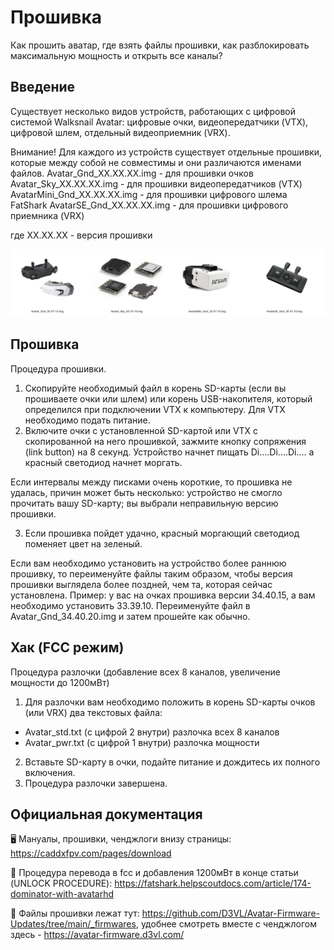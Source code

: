 # Прошивка
Как прошить аватар, где взять файлы прошивки, как разблокировать максимальную мощность и открыть все каналы?

## Введение
Существует несколько видов устройств, работающих с цифровой системой Walksnail Avatar: цифровые очки, видеопередатчики (VTX), цифровой шлем, отдельный видеоприемник (VRX).

Внимание! Для каждого из устройств существует отдельные прошивки, которые между собой не совместимы и они различаются именами файлов.
Avatar_Gnd_XX.XX.XX.img - для прошивки очков
Avatar_Sky_XX.XX.XX.img - для прошивки видеопередатчиков (VTX)
AvatarMini_Gnd_XX.XX.XX.img - для прошивки цифрового шлема FatShark
AvatarSE_Gnd_XX.XX.XX.img  - для прошивки цифрового приемника (VRX)

где XX.XX.XX - версия прошивки

![](./assets/firmware.jpg)

## Прошивка

Процедура прошивки.
1. Скопируйте необходимый файл в корень SD-карты (если вы прошиваете очки или шлем) или корень USB-накопителя, который определился при подключении VTX к компьютеру. Для VTX необходимо подать питание.
2. Включите очки с установленной SD-картой или VTX с скопированной на него прошивкой, зажмите кнопку сопряжения (link button) на 8 секунд. Устройство начнет пищать Di....Di....Di.... а красный светодиод начнет моргать.

Если интервалы между писками очень короткие, то прошивка не удалась, причин может быть несколько: устройство не смогло прочитать вашу SD-карту; вы выбрали неправильную версию прошивки.

3. Если прошивка пойдет удачно, красный моргающий светодиод поменяет цвет на зеленый.

Если вам необходимо установить на устройство более раннюю прошивку, то переименуйте файлы таким образом, чтобы версия прошивки выглядела более поздней, чем та, которая сейчас установлена.
Пример: у вас на очках прошивка версии 34.40.15, а вам необходимо установить 33.39.10.
Переименуйте файл в Avatar_Gnd_34.40.20.img и затем прошейте как обычно.

## Хак (FCC режим)

Процедура разлочки (добавление всех 8 каналов, увеличение мощности до 1200мВт)
1. Для разлочки вам необходимо положить в корень SD-карты очков (или VRX) два текстовых файла:
- Avatar_std.txt (с цифрой 2 внутри) разлочка всех 8 каналов
- Avatar_pwr.txt (с цифрой 1 внутри) разлочка мощности
2. Вставьте SD-карту в очки, подайте питание и дождитесь их полного включения.
3. Процедура разлочки завершена.

## Официальная документация

🖥 Мануалы, прошивки, ченджлоги внизу страницы: https://caddxfpv.com/pages/download


🔧 Процедура перевода в fcc и добавления 1200мВт в конце статьи (UNLOCK PROCEDURE): https://fatshark.helpscoutdocs.com/article/174-dominator-with-avatarhd


💾 Файлы прошивки лежат тут: https://github.com/D3VL/Avatar-Firmware-Updates/tree/main/_firmwares, удобнее смотреть вместе с ченджлогом здесь - https://avatar-firmware.d3vl.com/
